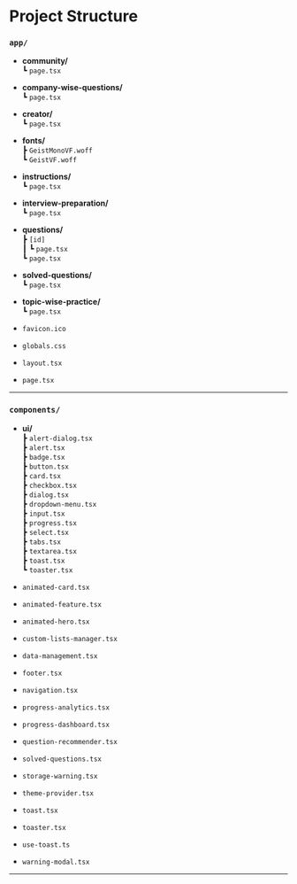 
 

# Project Structure

### `app/`
- **community/**  
  ┗ `page.tsx`

- **company-wise-questions/**  
  ┗ `page.tsx`

- **creator/**  
  ┗ `page.tsx`

- **fonts/**  
  ┣ `GeistMonoVF.woff`  
  ┗ `GeistVF.woff`

- **instructions/**  
  ┗ `page.tsx`

- **interview-preparation/**  
  ┗ `page.tsx`

- **questions/**  
  ┣ `[id]`  
  ┃ ┗ `page.tsx`  
  ┗ `page.tsx`

- **solved-questions/**  
  ┗ `page.tsx`

- **topic-wise-practice/**  
  ┗ `page.tsx`

- `favicon.ico`

- `globals.css`

- `layout.tsx`

- `page.tsx`

---

### `components/`
- **ui/**  
  ┣ `alert-dialog.tsx`  
  ┣ `alert.tsx`  
  ┣ `badge.tsx`  
  ┣ `button.tsx`  
  ┣ `card.tsx`  
  ┣ `checkbox.tsx`  
  ┣ `dialog.tsx`  
  ┣ `dropdown-menu.tsx`  
  ┣ `input.tsx`  
  ┣ `progress.tsx`  
  ┣ `select.tsx`  
  ┣ `tabs.tsx`  
  ┣ `textarea.tsx`  
  ┣ `toast.tsx`  
  ┗ `toaster.tsx`

- `animated-card.tsx`

- `animated-feature.tsx`

- `animated-hero.tsx`

- `custom-lists-manager.tsx`

- `data-management.tsx`

- `footer.tsx`

- `navigation.tsx`

- `progress-analytics.tsx`

- `progress-dashboard.tsx`

- `question-recommender.tsx`

- `solved-questions.tsx`

- `storage-warning.tsx`

- `theme-provider.tsx`

- `toast.tsx`

- `toaster.tsx`

- `use-toast.ts`

- `warning-modal.tsx`

---
 